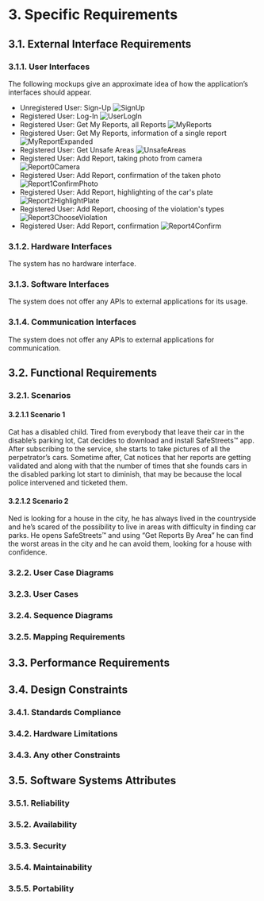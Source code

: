 # 3. Specific Requirements
## 3.1. External Interface Requirements
### 3.1.1. User Interfaces
The following mockups give an approximate idea of how the application’s interfaces should appear.
* Unregistered User: Sign-Up
![SignUp](./images/Mockup/User/SignUp.png)
* Registered User: Log-In
![UserLogIn](./images/Mockup/User/UserLogin.png)
* Registered User: Get My Reports, all Reports
![MyReports](./images/Mockup/User/MyReports.png)
* Registered User: Get My Reports, information of a single report
![MyReportExpanded](./images/Mockup/User/MyReportExpanded.png)
* Registered User: Get Unsafe Areas
![UnsafeAreas](./images/Mockup/User/UnsafeAreas.png)
* Registered User: Add Report, taking photo from camera
![Report0Camera](./images/Mockup/User/Report0Camera.png)
* Registered User: Add Report, confirmation of the taken photo
![Report1ConfirmPhoto](./images/Mockup/User/Report1ConfirmPhoto.png)
* Registered User: Add Report, highlighting of the car's plate
![Report2HighlightPlate](./images/Mockup/User/Report2HighlightPlate.png)
* Registered User: Add Report, choosing of the violation's types
![Report3ChooseViolation](./images/Mockup/User/Report3ChooseViolation.png)
* Registered User: Add Report, confirmation
![Report4Confirm](./images/Mockup/User/Report4Confirm.png)

### 3.1.2. Hardware Interfaces
The system has no hardware interface.
### 3.1.3. Software Interfaces
The system does not offer any APIs to external applications for its usage.
### 3.1.4. Communication Interfaces
The system does not offer any APIs to external applications for communication.
## 3.2. Functional Requirements 
### 3.2.1. Scenarios
#### 3.2.1.1 Scenario 1
Cat has a disabled child. Tired from everybody that leave their car in the disable’s parking lot, Cat decides to download and install SafeStreets™ app. After subscribing to the service, she starts to take pictures of all the perpetrator’s cars. Sometime after, Cat notices that her reports are getting validated and along with that the number of times that she founds cars in the disabled parking lot start to diminish, that may be because the local police intervened and ticketed them. 
#### 3.2.1.2 Scenario 2 
Ned is looking for a house in the city, he has always lived in the countryside and  he’s scared of the possibility to live in areas with difficulty in finding car parks. He opens SafeStreets™ and using “Get Reports By Area” he can find the worst areas in the city and he can avoid them, looking for a house with confidence.

### 3.2.2. User Case Diagrams 
### 3.2.3. User Cases 
### 3.2.4. Sequence Diagrams 
### 3.2.5. Mapping Requirements
## 3.3. Performance Requirements
## 3.4. Design Constraints
### 3.4.1. Standards Compliance 
### 3.4.2. Hardware Limitations
### 3.4.3. Any other Constraints
## 3.5. Software Systems Attributes
### 3.5.1. Reliability
### 3.5.2. Availability
### 3.5.3. Security
### 3.5.4. Maintainability
### 3.5.5. Portability
